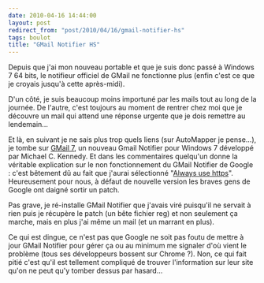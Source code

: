 ```yaml
---
date: 2010-04-16 14:44:00
layout: post
redirect_from: "post/2010/04/16/gmail-notifier-hs"
tags: boulot
title: "GMail Notifier HS"
---
```


Depuis que j'ai mon nouveau portable et que je suis donc passé à Windows 7
64 bits, le notifieur officiel de GMail ne fonctionne plus (enfin c'est ce que
je croyais jusqu'à cette après-midi).

D'un côté, je suis beaucoup moins importuné par les mails tout au long de la
journée. De l'autre, c'est toujours au moment de rentrer chez moi que je
découvre un mail qui attend une réponse urgente que je dois remettre au
lendemain...

Et là, en suivant je ne sais plus trop quels liens (sur AutoMapper je
pense...), je tombe sur [GMail 7](http://www.michaelckennedy.net/blog/2009/07/11/GmailNewMailNotificationsForWindows7.aspx), un nouveau Gmail Notifier pour Windows 7 développé
par Michael C. Kennedy. Et dans les commentaires quelqu'un donne la véritable
explication sur le non fonctionnement du GMail Notifier de Google : c'est
bêtement dû au fait que j'aurai sélectionné "[Always use https](http://mail.google.com/support/bin/answer.py?hl=en&amp;answer=9429)". Heureusement pour nous, à défaut de nouvelle
version les braves gens de Google ont daigné sortir un patch.

Pas grave, je ré-installe GMail Notifier que j'avais viré puisqu'il ne
servait à rien puis je récupère le patch (un bête fichier reg) et non seulement
ça marche, mais en plus j'ai même un mail (et un marrant en plus).

Ce qui est dingue, ce n'est pas que Google ne soit pas foutu de mettre à
jour GMail Notifier pour gérer ça ou au minimum me signaler d'où vient le
problème (tous ses développeurs bossent sur Chrome ?). Non, ce qui fait pitié
c'est qu'il est tellement compliqué de trouver l'information sur leur site
qu'on ne peut qu'y tomber dessus par hasard...
